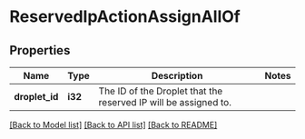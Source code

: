 # ReservedIpActionAssignAllOf

## Properties

Name | Type | Description | Notes
------------ | ------------- | ------------- | -------------
**droplet_id** | **i32** | The ID of the Droplet that the reserved IP will be assigned to. | 

[[Back to Model list]](../README.md#documentation-for-models) [[Back to API list]](../README.md#documentation-for-api-endpoints) [[Back to README]](../README.md)


